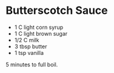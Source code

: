 Butterscotch Sauce
==================

* 1 C light corn syrup
* 1 C light brown sugar
* 1/2 C milk
* 3 tbsp butter
* 1 tsp vanilla

5 minutes to full boil.